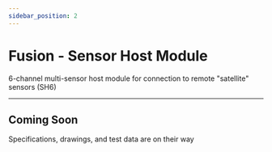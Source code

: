 ```yaml
---
sidebar_position: 2
---
```


# Fusion - Sensor Host Module

6-channel multi-sensor host module for connection to remote "satellite" sensors (SH6)

---

## Coming Soon

Specifications, drawings, and test data are on their way